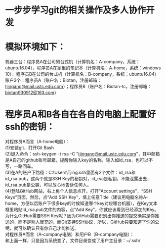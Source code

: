 # 一步步学习git的相关操作及多人协作开发
# 模拟环境如下：
机器三台：程序员A在公司的台式机（计算机名：A-company，系统：ubuntu16.04），程序员A在家里的笔记本（计算机名：A-home，系统：windows 10）。程序员B在公司的台式机（计算机名：B-company，系统：ubuntu16.04）  
账户2个：程序员A（账户名：Biotan，注册邮箱：tjingang@mail.ustc.edu.com）；程序员B（账户名：Biotan-tc，注册邮箱：biotan930912@163.com）

# 程序员A和B各自在各自的电脑上配置好ssh的密钥： 
对程序员A而言（A-home电脑）：  
(1)安装git，打开Git Bash  
(2)键入命令：ssh-keygen -t rsa -C "tjingang@mail.ustc.edu.com"，其中邮箱是A自己的github账号邮箱，提醒你输入key的名称，输入如id_rsa，也可以不写，一路回车。  
(3)在A的账户下路径：C:\Users\Tjing\.ssh里面有2个文件：id_rsa和id_rsa.pub，这两个就是SSH Key的秘钥对，id_rsa是私钥，不能泄露出去，id_rsa.pub是公钥，可以放心地告诉任何人。  
(4)登陆GitHub网站，右上角个人信息点开，打开“Account settings”，“SSH Keys”页面，然后，点“Add SSH Key”，填上任意Title（建议用电脑名称A-home，方便以后账户下很多key的时候知道哪个key对应哪台机器），在Key文本框里粘贴id_rsa.pub文件的内容，点“Add Key”，你就应该看到已经添加的Key。为什么GitHub需要SSH Key呢？因为GitHub需要识别出你推送的提交确实是你推送的，而不是别人冒充的，而Git支持SSH协议，所以，GitHub只要知道了你的公钥，就可以确认只有你自己才能推送。  
对程序员A而言（A-company电脑）和用户B（B-company电脑）：  
和上面一样，只是因为系统变了，文件目录变成了用户主目录：~/.ssh/
